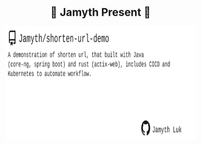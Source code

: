 <!-- built at 6/16/2025, 10:21:14 AM -->
<h1 align="center">
🎉 Jamyth Present 🎉
</h1>
<p align="center">
    <a href="https://github.com/Jamyth/shorten-url-demo">
        <img width="1000" height="300" src="./readme.svg" />
    </a>
</p>